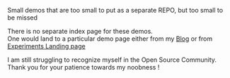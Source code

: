 Small demos that are too small to put as a separate REPO, but too small to be missed  

There is no separate index page for these demos.  
One would land to a particular demo page either from my [Blog](http://geekyogi.tumblr.com) or from [Experiments Landing page](http://omshiv.github.io/experiments)

I am still struggling to recognize myself in the Open Source Community.  
Thank you for your patience towards my noobness !
